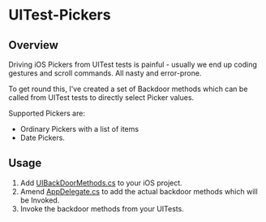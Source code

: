 # UITest-Pickers

## Overview

Driving iOS Pickers from UITest tests is painful - usually we end up coding gestures and scroll commands. All nasty and error-prone.

To get round this, I've created a set of Backdoor methods which can be called from UITest tests to directly select Picker values.

Supported Pickers are:

* Ordinary Pickers with a list of items
* Date Pickers.

## Usage

1. Add [UIBackDoorMethods.cs](UIBackDoorMethods.cs) to your iOS project.
1. Amend [AppDelegate.cs](AppDelegate.cs) to add the actual backdoor methods which will be Invoked.
1. Invoke the backdoor methods from your UITests.
